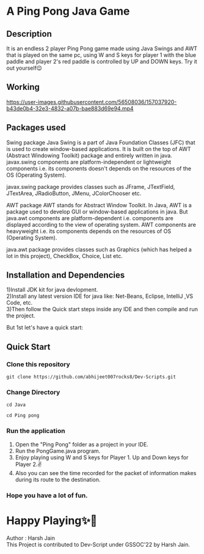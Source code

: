 # A Ping Pong Java Game

## Description
It is an endless 2 player Ping Pong game made using Java Swings and AWT that is played on the same pc, using W and S keys for player 1 with the blue paddle and player 2's red paddle is controlled by UP and DOWN keys.
Try it out yourself😉
<br>



## Working

https://user-images.githubusercontent.com/56508036/157037920-b43de0b4-32e3-4832-a07b-bae883d69e94.mp4

## Packages used
Swing package
Java Swing is a part of Java Foundation Classes (JFC) that is used to create window-based applications. It is built on the top of AWT (Abstract Windowing Toolkit) package and entirely written in java. javax.swing components are platform-independent or lightweight components i.e. its components doesn't depends on the resources of the OS (Operating System).

javax.swing package provides classes such as JFrame, JTextField, JTextArea, JRadioButton, JMenu, JColorChooser etc.

AWT package
AWT stands for Abstract Window Toolkit. In Java, AWT is a package used to develop GUI or window-based applications in java. But java.awt components are platform-dependent i.e. components are displayed according to the view of operating system. AWT components are heavyweight i.e. its components depends on the resources of OS (Operating System).

java.awt package provides classes such as Graphics (which has helped a lot in this project), CheckBox, Choice, List etc.


## Installation and Dependencies
1)Install JDK kit for java devlopment.
<br>
2)Install any latest version IDE for java like: Net-Beans, Eclipse, IntelliJ ,VS Code, etc.
<br>
3)Then follow the Quick start steps inside any IDE and then compile and run the project.
<br>

But 1st let's have a quick start:

## Quick Start
### Clone this repository
``` 
git clone https://github.com/abhijeet007rocks8/Dev-Scripts.git
```

### Change Directory
```
cd Java
```
```
cd Ping pong

```

### Run the application

1. Open the "Ping Pong" folder as a project in your IDE.
2. Run the PongGame.java program.
3. Enjoy playing using W and S keys for Player 1. Up and Down keys for Player 2.✌
4. Also you can see the time recorded for the packet of information makes during its route to the destination.

### Hope you have a lot of fun.

# Happy Playing✨🎉

Author : Harsh Jain
<br>
This Project is contributed to Dev-Script under GSSOC'22 by Harsh Jain.